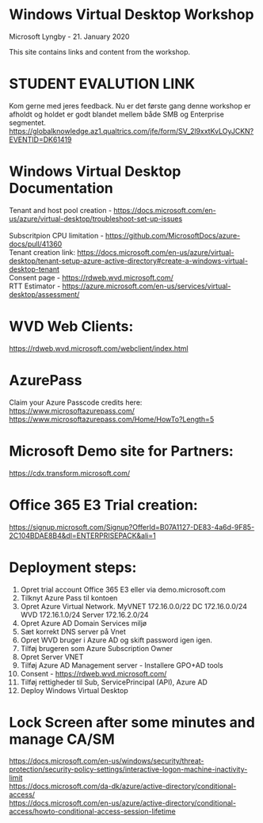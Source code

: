 # Windows Virtual Desktop Workshop
Microsoft Lyngby - 21. January 2020

This site contains links and content from the workshop.

# STUDENT EVALUTION LINK 
Kom gerne med jeres feedback. Nu er det første gang denne workshop er afholdt og holdet er godt blandet mellem både SMB og Enterprise segmentet.
https://globalknowledge.az1.qualtrics.com/jfe/form/SV_2l9xxtKvLOyJCKN?EVENTID=DK61419 



# Windows Virtual Desktop Documentation
Tenant and host pool creation - https://docs.microsoft.com/en-us/azure/virtual-desktop/troubleshoot-set-up-issues<br>
<br>Subscritpion CPU limitation - https://github.com/MicrosoftDocs/azure-docs/pull/41360
<br>Tenant creation link: https://docs.microsoft.com/en-us/azure/virtual-desktop/tenant-setup-azure-active-directory#create-a-windows-virtual-desktop-tenant
<br>Consent page - https://rdweb.wvd.microsoft.com/
<br>RTT Estimator - https://azure.microsoft.com/en-us/services/virtual-desktop/assessment/

# WVD Web Clients: 
https://rdweb.wvd.microsoft.com/webclient/index.html

# AzurePass
Claim your Azure Passcode credits here:<br>
https://www.microsoftazurepass.com/<br>
https://www.microsoftazurepass.com/Home/HowTo?Length=5

# Microsoft Demo site for Partners:
https://cdx.transform.microsoft.com/

# Office 365 E3 Trial creation:
https://signup.microsoft.com/Signup?OfferId=B07A1127-DE83-4a6d-9F85-2C104BDAE8B4&dl=ENTERPRISEPACK&ali=1

# Deployment steps:
 
 1. Opret trial account Office 365 E3 eller via demo.microsoft.com
 2. Tilknyt Azure Pass til kontoen
 3. Opret Azure Virtual Network.
    MyVNET
    172.16.0.0/22
    DC 172.16.0.0/24
    WVD 172.16.1.0/24
    Server 172.16.2.0/24
 4. Opret Azure AD Domain Services miljø
 5. Sæt korrekt DNS server på Vnet
 6. Opret WVD bruger i Azure AD og skift password igen igen.
 7. Tilføj brugeren som Azure Subscription Owner
 8. Opret Server VNET
 9. Tilføj Azure AD Management server - Installere GPO+AD tools
10. Consent - https://rdweb.wvd.microsoft.com/
11. Tilføj rettigheder til Sub, ServicePrincipal (API), Azure AD
12. Deploy Windows Virtual Desktop

# Lock Screen after some minutes and manage CA/SM
https://docs.microsoft.com/en-us/windows/security/threat-protection/security-policy-settings/interactive-logon-machine-inactivity-limit <br>
https://docs.microsoft.com/da-dk/azure/active-directory/conditional-access/ <br>
https://docs.microsoft.com/en-us/azure/active-directory/conditional-access/howto-conditional-access-session-lifetime<br>